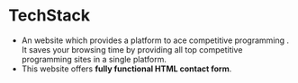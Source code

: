 # TechStack
- An website which provides a platform to ace competitive programming . It saves your browsing time by providing all top competitive programming sites in a single platform.
- This website offers **fully functional HTML contact form**.



